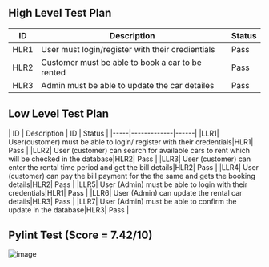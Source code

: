 ## High Level Test Plan

| ID | Description | Status|
|-----|-------------|-------|
|HLR1| User must login/register with their credientials| Pass |
|HLR2| Customer must be able to book a car to be rented| Pass |
|HLR3| Admin must be able to update the car detailes| Pass |

## Low Level Test Plan

| ID | Description | ID | Status |
|-----|-------------|------|
|LLR1| User(customer) must be able to login/ register with their credentials|HLR1| Pass |
|LLR2| User (customer) can search for available cars to rent which will be checked in the database|HLR2| Pass |
|LLR3| User (customer) can enter the rental time period and get the bill details|HLR2| Pass |
|LLR4| User (customer) can pay the bill payment for the the same and gets the booking details|HLR2| Pass |
|LLR5| User (Admin) must be able to login with their credentials|HLR1| Pass |
|LLR6| User (Admin) can update the rental car details|HLR3| Pass |
|LLR7| User (Admin) must be able to confirm the update in the database|HLR3| Pass |

## Pylint Test (Score = 7.42/10)

![image](https://user-images.githubusercontent.com/42509490/161408049-fb6a1da0-1429-4952-86fd-51de6e97ec07.png)

